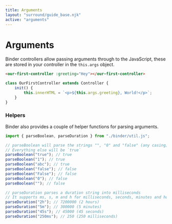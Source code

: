 ```yaml
---
title: Arguments
layout: "surround/guide_base.njk"
active: "arguments"
---
```


# Arguments

Binder controllers allow passing arguments through to the JavaScript, these are stored in your controller in the `this.args` object.

```html
<our-first-controller :greeting="Hey"></our-first-controller>
```

```js
class OurFirstController extends Controller {
    init() {
        this.innerHTML = `<p>${this.args.greeting}, World!</p>`;
    }
}
```

### Helpers

Binder also provides a couple of helper functions for parsing arguments.

```js
import { parseBoolean, parseDuration } from "./binder/util.js";

// parseBoolean will parse the strings "", "0" and "false" (any casing) as `false`
// Everything else will be `true`
parseBoolean("true"); // true
parseBoolean("1"); // true
parseBoolean("abc"); // true
parseBoolean("false"); // false
parseBoolean("False"); // false
parseBoolean("0"); // false
parseBoolean(""); // false

// parseDuration parses a duration string into milliseconds
// It supports ms, s, m and h for milliseconds, seconds, minutes and hours
parseDuration("2h"); // 7200000 (2 hours)
parseDuration("5m"); // 300000 (5 minutes)
parseDuration("45s"); // 45000 (45 seconds)
parseDuration("250ms"); // 250 (250 milliseconds)
```
